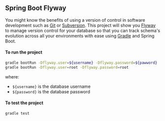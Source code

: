 Spring Boot Flyway
----------------------------------------

You might know the benefits of using a version of control in software development such as [Git](https://git-scm.com/) or [Subversion](https://subversion.apache.org/). This project will show you [Flyway](https://flywaydb.org/) to manage version control for your database so that you can track schema's evolution across all your environments with ease using [Gradle](https://gradle.org/) and Spring Boot.

#### To run the project

```bash
gradle bootRun -Dflyway.user=${username} -Dflyway.password=${pawword}
gradle bootRun -Dflyway.user=root -Dflyway.password=root

```

where:
- `${username}` is the database username
- `${password}` is the database password

#### To test the project
```bash
gradle test
```

